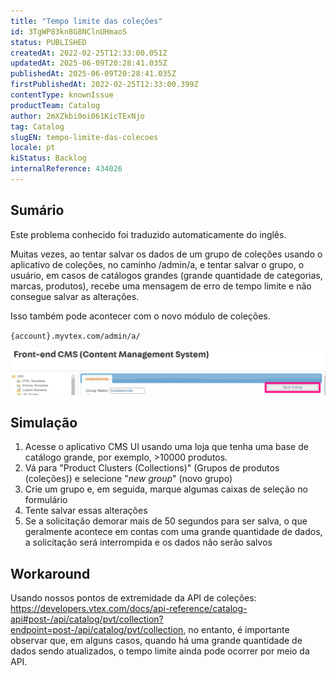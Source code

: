 ```yaml
---
title: "Tempo limite das coleções"
id: 3TgWP83kn8G8NClnUHmaoS
status: PUBLISHED
createdAt: 2022-02-25T12:33:00.051Z
updatedAt: 2025-06-09T20:28:41.035Z
publishedAt: 2025-06-09T20:28:41.035Z
firstPublishedAt: 2022-02-25T12:33:00.399Z
contentType: knownIssue
productTeam: Catalog
author: 2mXZkbi0oi061KicTExNjo
tag: Catalog
slugEN: tempo-limite-das-colecoes
locale: pt
kiStatus: Backlog
internalReference: 434026
---
```


## Sumário

<div class="alert alert-info">
  <p>Este problema conhecido foi traduzido automaticamente do inglês.</p>
</div>


Muitas vezes, ao tentar salvar os dados de um grupo de coleções usando o aplicativo de coleções, no caminho /admin/a, e tentar salvar o grupo, o usuário, em casos de catálogos grandes (grande quantidade de categorias, marcas, produtos), recebe uma mensagem de erro de tempo limite e não consegue salvar as alterações.

Isso também pode acontecer com o novo módulo de coleções.

`{account}.myvtex.com/admin/a/`

 ![](https://raw.githubusercontent.com/vtexdocs/help-center-content/refs/heads/main/docs/pt/known-issues/Catalog/tempo-limite-das-colecoes_1.png)

## Simulação


1) Acesse o aplicativo CMS UI usando uma loja que tenha uma base de catálogo grande, por exemplo, >10000 produtos.
2) Vá para "Product Clusters (Collections)" (Grupos de produtos (coleções)) e selecione "_new group_" (novo grupo)
3) Crie um grupo e, em seguida, marque algumas caixas de seleção no formulário
4) Tente salvar essas alterações
5) Se a solicitação demorar mais de 50 segundos para ser salva, o que geralmente acontece em contas com uma grande quantidade de dados, a solicitação será interrompida e os dados não serão salvos

## Workaround


Usando nossos pontos de extremidade da API de coleções: https://developers.vtex.com/docs/api-reference/catalog-api#post-/api/catalog/pvt/collection?endpoint=post-/api/catalog/pvt/collection, no entanto, é importante observar que, em alguns casos, quando há uma grande quantidade de dados sendo atualizados, o tempo limite ainda pode ocorrer por meio da API.


